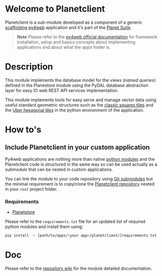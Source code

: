 # Welcome to Planetclient

Planetclient is a sub-module developed as a component of a generic
[scaffolding](https://github.com/web2py/py4web/tree/master/apps/_scaffold)
[py4web](http://py4web.com/) application and it's part of the
[Planet Suite](https://manuelep.github.io/planet-suite/).

> **Note**
> Please refer to the
> [py4web official documentation](http://py4web.com/_documentation/static/index.html#chapter-01)
> for framework installation, setup and basics concepts about implementing applications
> and about what the *apps* folder is.

# Description

This module implements the database model for the views (*named queries*) defined
in the Planestore module using the PyDAL database abstraction layer for easy IO
web REST API services implementation.

This module implements tools for easy serve and manage vector data using useful
standard geometric structures such as the
[classic squares tiles](https://wiki.openstreetmap.org/wiki/Tiles) and
the [Uber hexagonal tiles](https://eng.uber.com/h3/) in the python environment
of the application.

# How to's

## Include Planetclient in your custom application

Py4web applications are nothing more than native [python modules](https://docs.python.org/3/tutorial/modules.html)
and the Planetclient code is structured in the same way so can be used actually as
a *submodule* that can be nested in custom applications.

You can link the module to your code repository using [Git submodules](https://git-scm.com/book/en/v2/Git-Tools-Submodules)
but the minimal requirement is to copy/clone the [Planetclient repository](https://github.com/manuelep/planetclient)
nested in your `root` project folder.

### Requirements

* [Planetstore](https://github.com/manuelep/planetstore)

Please refer to the `requirements.txt` file for an updated list of required python
modules and install them using:

```sh
pip install -r [path/to/apps/<your app>/planetclient/]requirements.txt
```

# Doc

Please refer to the [repository wiki](https://github.com/manuelep/planetclient/wiki)
for the module detailed documentation.
